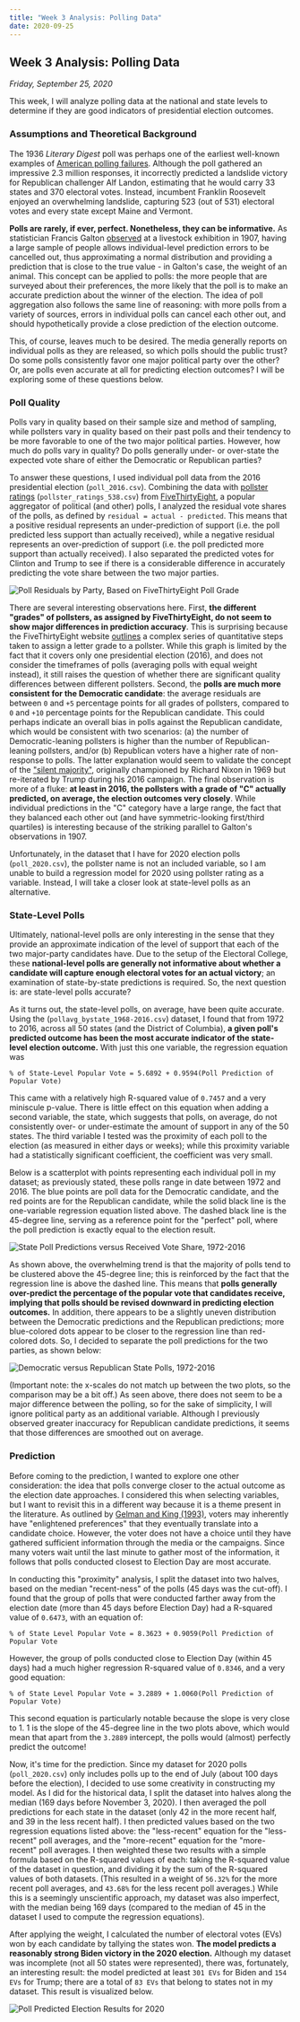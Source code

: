 ```yaml
---
title: "Week 3 Analysis: Polling Data"
date: 2020-09-25
---
```


## Week 3 Analysis: Polling Data
*Friday, September 25, 2020*

This week, I will analyze polling data at the national and state levels to determine if they are good indicators of presidential election outcomes. 

### Assumptions and Theoretical Background
The 1936 *Literary Digest* poll was perhaps one of the earliest well-known examples of [American polling failures](https://ebookcentral-proquest-com.ezp-prod1.hul.harvard.edu/lib/harvard-ebooks/detail.action?docID=6270706). Although the poll gathered an impressive 2.3 million responses, it incorrectly predicted a landslide victory for Republican challenger Alf Landon, estimating that he would carry 33 states and 370 electoral votes. Instead, incumbent Franklin Roosevelt enjoyed an overwhelming landslide, capturing 523 (out of 531) electoral votes and every state except Maine and Vermont.

**Polls are rarely, if ever, perfect. Nonetheless, they can be informative.** As statistician Francis Galton [observed](https://www.nature.com/articles/075450a0) at a livestock exhibition in 1907, having a large sample of people allows individual-level prediction errors to be cancelled out, thus approximating a normal distribution and providing a prediction that is close to the true value - in Galton's case, the weight of an animal. This concept can be applied to polls: the more people that are surveyed about their preferences, the more likely that the poll is to make an accurate prediction about the winner of the election. The idea of poll aggregation also follows the same line of reasoning: with more polls from a variety of sources, errors in individual polls can cancel each other out, and should hypothetically provide a close prediction of the election outcome.

This, of course, leaves much to be desired. The media generally reports on individual polls as they are released, so which polls should the public trust? Do some polls consistently favor one major political party over the other? Or, are polls even accurate at all for predicting election outcomes? I will be exploring some of these questions below.

### Poll Quality
Polls vary in quality based on their sample size and method of sampling, while pollsters vary in quality based on their past polls and their tendency to be more favorable to one of the two major political parties. However, how much do polls vary in quality? Do polls generally under- or over-state the expected vote share of either the Democratic or Republican parties?

To answer these questions, I used individual poll data from the 2016 presidential election (`poll_2016.csv`). Combining the data with [pollster ratings](https://github.com/fivethirtyeight/data/tree/master/pollster-ratings) (`pollster_ratings_538.csv`) from [FiveThirtyEight](https://fivethirtyeight.com/), a popular aggregator of political (and other) polls, I analyzed the residual vote shares of the polls, as defined by `residual = actual - predicted`. This means that a positive residual represents an under-prediction of support (i.e. the poll predicted less support than actually received), while a negative residual represents an over-prediction of support (i.e. the poll predicted more support than actually received). I also separated the predicted votes for Clinton and Trump to see if there is a considerable difference in accurately predicting the vote share between the two major parties.

![Poll Residuals by Party, Based on FiveThirtyEight Poll Grade](https://yanxifang.github.io/Gov-1347/images/resid_twoparty.png)

There are several interesting observations here. First, **the different "grades" of pollsters, as assigned by FiveThirtyEight, do not seem to show major differences in prediction accuracy**. This is surprising because the FiveThirtyEight website [outlines](https://projects.fivethirtyeight.com/pollster-ratings/) a complex series of quantitative steps taken to assign a letter grade to a pollster. While this graph is limited by the fact that it covers only one presidential election (2016), and does not consider the timeframes of polls (averaging polls with equal weight instead), it still raises the question of whether there are significant quality differences between different pollsters. Second, the **polls are much more consistent for the Democratic candidate**: the average residuals are between `0` and `+5` percentage points for all grades of pollsters, compared to `0` and `+10` percentage points for the Republican candidate. This could perhaps indicate an overall bias in polls against the Republican candidate, which would be consistent with two scenarios: (a) the number of Democratic-leaning pollsters is higher than the number of Republican-leaning pollsters, and/or (b) Republican voters have a higher rate of non-response to polls. The latter explanation would seem to validate the concept of the ["silent majority"](https://www.npr.org/2016/01/22/463884201/trump-champions-the-silent-majority-but-what-does-that-mean-in-2016), originally championed by Richard Nixon in 1969 but re-iterated by Trump during his 2016 campaign. The final observation is more of a fluke: **at least in 2016, the pollsters with a grade of "C" actually predicted, on average, the election outcomes very closely**. While individual predictions in the "C" category have a large range, the fact that they balanced each other out (and have symmetric-looking first/third quartiles) is interesting because of the striking parallel to Galton's observations in 1907.

Unfortunately, in the dataset that I have for 2020 election polls (`poll_2020.csv`), the pollster name is not an included variable, so I am unable to build a regression model for 2020 using pollster rating as a variable. Instead, I will take a closer look at state-level polls as an alternative.

### State-Level Polls
Ultimately, national-level polls are only interesting in the sense that they provide an approximate indication of the level of support that each of the two major-party candidates have. Due to the setup of the Electoral College, these **national-level polls are generally not informative about whether a candidate will capture enough electoral votes for an actual victory**; an examination of state-by-state predictions is required. So, the next question is: are state-level polls accurate?

As it turns out, the state-level polls, on average, have been quite accurate. Using the (`pollavg_bystate_1968-2016.csv`) dataset, I found that from 1972 to 2016, across all 50 states (and the District of Columbia), **a given poll's predicted outcome has been the most accurate indicator of the state-level election outcome.** With just this one variable, the regression equation was 

`% of State-Level Popular Vote = 5.6892 + 0.9594(Poll Prediction of Popular Vote)`

This came with a relatively high R-squared value of `0.7457` and a very miniscule p-value. There is little effect on this equation when adding a second variable, the state, which suggests that polls, on average, do not consistently over- or under-estimate the amount of support in any of the 50 states. The third variable I tested was the proximity of each poll to the election (as measured in either days or weeks); while this proximity variable had a statistically significant coefficient, the coefficient was very small.

Below is a scatterplot with points representing each individual poll in my dataset; as previously stated, these polls range in date between 1972 and 2016. The blue points are poll data for the Democratic candidate, and the red points are for the Republican candidate, while the solid black line is the one-variable regression equation listed above. The dashed black line is the 45-degree line, serving as a reference point for the "perfect" poll, where the poll prediction is exactly equal to the election result.

![State Poll Predictions versus Received Vote Share, 1972-2016](https://yanxifang.github.io/Gov-1347/images/state_polls_by_party.png)

As shown above, the overwhelming trend is that the majority of polls tend to be clustered above the 45-degree line; this is reinforced by the fact that the regression line is above the dashed line. This means that **polls generally over-predict the percentage of the popular vote that candidates receive, implying that polls should be revised downward in predicting election outcomes.** In addition, there appears to be a slightly uneven distribution between the Democratic predictions and the Republican predictions; more blue-colored dots appear to be closer to the regression line than red-colored dots. So, I decided to separate the poll predictions for the two parties, as shown below:

![Democratic versus Republican State Polls, 1972-2016](https://yanxifang.github.io/Gov-1347/images/state_poll_twoparty.png)

(Important note: the x-scales do not match up between the two plots, so the comparison may be a bit off.) As seen above, there does not seem to be a major difference between the polling, so for the sake of simplicity, I will ignore political party as an additional variable. Although I previously observed greater inaccuracy for Republican candidate predictions, it seems that those differences are smoothed out on average.

### Prediction
Before coming to the prediction, I wanted to explore one other consideration: the idea that polls converge closer to the actual outcome as the election date approaches. I considered this when selecting variables, but I want to revisit this in a different way because it is a theme present in the literature. As outlined by [Gelman and King (1993)](https://www.cambridge.org/core/journals/british-journal-of-political-science/article/why-are-american-presidential-election-campaign-polls-so-variable-when-votes-are-so-predictable/7936B534442ECC90D60934A450721E8F), voters may inherently have "enlightened preferences" that they eventually translate into a candidate choice. However, the voter does not have a choice until they have gathered sufficient information through the media or the campaigns. Since many voters wait until the last minute to gather most of the information, it follows that polls conducted closest to Election Day are most accurate.

In conducting this "proximity" analysis, I split the dataset into two halves, based on the median "recent-ness" of the polls (45 days was the cut-off). I found that the group of polls that were conducted farther away from the election date (more than 45 days before Election Day) had a R-squared value of `0.6473`, with an equation of: 

`% of State Level Popular Vote = 8.3623 + 0.9059(Poll Prediction of Popular Vote`

However, the group of polls conducted close to Election Day (within 45 days) had a much higher regression R-squared value of `0.8346`, and a very good equation:

`% of State Level Popular Vote = 3.2889 + 1.0060(Poll Prediction of Popular Vote)`

This second equation is particularly notable because the slope is very close to 1. 1 is the slope of the 45-degree line in the two plots above, which would mean that apart from the `3.2889` intercept, the polls would (almost) perfectly predict the outcome!

Now, it's time for the prediction. Since my dataset for 2020 polls (`poll_2020.csv`) only includes polls up to the end of July (about 100 days before the election), I decided to use some creativity in constructing my model. As I did for the historical data, I split the dataset into halves along the median (169 days before November 3, 2020). I then averaged the poll predictions for each state in the dataset (only 42 in the more recent half, and 39 in the less recent half). I then predicted values based on the two regression equations listed above: the "less-recent" equation for the "less-recent" poll averages, and the "more-recent" equation for the "more-recent" poll averages. I then weighted these two results with a simple formula based on the R-squared values of each: taking the R-squared value of the dataset in question, and dividing it by the sum of the R-squared values of both datasets. (This resulted in a weight of `56.32%` for the more recent poll averages, and `43.68%` for the less recent poll averages.) While this is a seemingly unscientific approach, my dataset was also imperfect, with the median being 169 days (compared to the median of 45 in the dataset I used to compute the regression equations).

After applying the weight, I calculated the number of electoral votes (EVs) won by each candidate by tallying the states won. **The model predicts a reasonably strong Biden victory in the 2020 election.** Although my dataset was incomplete (not all 50 states were represented), there was, fortunately, an interesting result: the model predicted at least `301 EVs` for Biden and `154 EVs` for Trump; there are a total of `83 EVs` that belong to states not in my dataset. This result is visualized below.

![Poll Predicted Election Results for 2020](https://yanxifang.github.io/Gov-1347/images/poll_predicted_winner.png)
